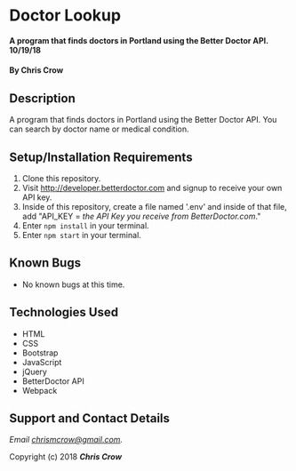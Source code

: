 # Doctor Lookup

#### A program that finds doctors in Portland using the Better Doctor API. 10/19/18

#### By **Chris Crow**

## Description

A program that finds doctors in Portland using the Better Doctor API. You can search by doctor name or medical condition.

## Setup/Installation Requirements

1. Clone this repository.
2. Visit http://developer.betterdoctor.com and signup to receive your own API key.
3. Inside of this repository, create a file named '.env' and inside of that file, add
"API_KEY = _the API Key you receive from BetterDoctor.com_."
2. Enter `npm install` in your terminal.
3. Enter `npm start` in your terminal.

## Known Bugs
* No known bugs at this time.

## Technologies Used
* HTML
* CSS
* Bootstrap
* JavaScript
* jQuery
* BetterDoctor API
* Webpack

## Support and Contact Details

_Email chrismcrow@gmail.com._

Copyright (c) 2018 **_Chris Crow_**
